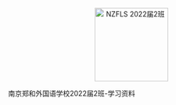 <p align="center">

<a href="https://github.com/NJZFLSc2g2022/NJZFLSc2g2022-Emoji-library">

  <img width="150" src="https://emoji.nzcae.eu.org/NZFLS 2022届2班.png" alt="NZFLS 2022届2班" width="300">

</a>

<br>

南京郑和外国语学校2022届2班-学习资料

</p>

<p align="center">

  <img src="https://img.shields.io/badge/Produced%20by-%E5%8D%97%E4%BA%AC%E9%83%91%E5%92%8C%E5%A4%96%E5%9B%BD%E8%AF%AD%E5%AD%A6%E6%A0%A12022%E5%B1%8A2%E7%8F%AD-blue" alt="">

  <img src="https://img.shields.io/badge/category-%E5%AD%A6%E4%B9%A0%E8%B5%84%E6%96%99-blue" alt="">

  <img src="https://img.shields.io/badge/main%20contributor-Zitong%20Bu-brightgreen" alt="">

  <img src="https://img.shields.io/badge/license-MIT-brightgreen" alt="">

</p>


